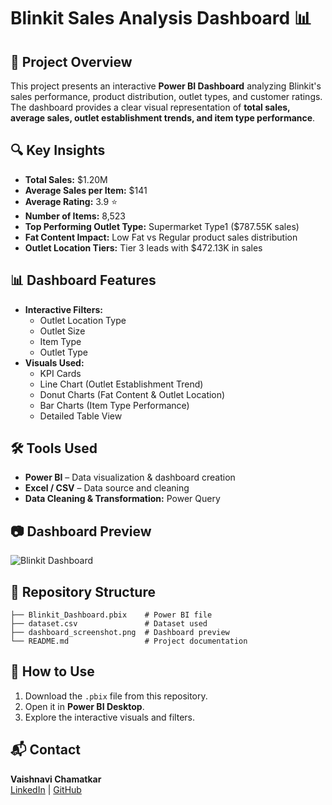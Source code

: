 # Blinkit Sales Analysis Dashboard 📊

## 📌 Project Overview
This project presents an interactive **Power BI Dashboard** analyzing Blinkit's sales performance, product distribution, outlet types, and customer ratings. The dashboard provides a clear visual representation of **total sales, average sales, outlet establishment trends, and item type performance**.

## 🔍 Key Insights
- **Total Sales:** $1.20M  
- **Average Sales per Item:** $141  
- **Average Rating:** 3.9 ⭐  
- **Number of Items:** 8,523  
- **Top Performing Outlet Type:** Supermarket Type1 ($787.55K sales)  
- **Fat Content Impact:** Low Fat vs Regular product sales distribution  
- **Outlet Location Tiers:** Tier 3 leads with $472.13K in sales  

## 📊 Dashboard Features
- **Interactive Filters:**  
  - Outlet Location Type  
  - Outlet Size  
  - Item Type  
  - Outlet Type  
- **Visuals Used:**  
  - KPI Cards  
  - Line Chart (Outlet Establishment Trend)  
  - Donut Charts (Fat Content & Outlet Location)  
  - Bar Charts (Item Type Performance)  
  - Detailed Table View  

## 🛠 Tools Used
- **Power BI** – Data visualization & dashboard creation  
- **Excel / CSV** – Data source and cleaning  
- **Data Cleaning & Transformation:** Power Query  

## 📷 Dashboard Preview
![Blinkit Dashboard](image/Blinkit_Dashboard.png)

## 📂 Repository Structure
```
├── Blinkit_Dashboard.pbix    # Power BI file
├── dataset.csv               # Dataset used
├── dashboard_screenshot.png  # Dashboard preview
└── README.md                 # Project documentation
```

## 🚀 How to Use
1. Download the `.pbix` file from this repository.
2. Open it in **Power BI Desktop**.
3. Explore the interactive visuals and filters.

## 📬 Contact
**Vaishnavi Chamatkar**  
[LinkedIn](https://www.linkedin.com/in/vaishnavi-chamatkar-b23176296) | [GitHub](https://github.com/VAISHNAVICHAMATKAR)
